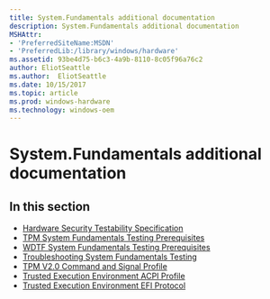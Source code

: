 ```yaml
---
title: System.Fundamentals additional documentation
description: System.Fundamentals additional documentation
MSHAttr:
- 'PreferredSiteName:MSDN'
- 'PreferredLib:/library/windows/hardware'
ms.assetid: 93be4d75-b6c3-4a9b-8110-8c05f96a76c2
author: EliotSeattle
ms.author:  EliotSeattle
ms.date: 10/15/2017
ms.topic: article
ms.prod: windows-hardware
ms.technology: windows-oem
---
```


# System.Fundamentals additional documentation


## <span id="in_this_section"></span>In this section


-   [Hardware Security Testability Specification](hardware-security-testability-specification.md)
-   [TPM System Fundamentals Testing Prerequisites](tpm-system-fundamentals-testing-prerequisites.md)
-   [WDTF System Fundamentals Testing Prerequisites](wdtf-system-fundamentals-testing-prerequisites.md)
-   [Troubleshooting System Fundamentals Testing](troubleshooting-system-fundamentals-testing.md)
-   [TPM V2.0 Command and Signal Profile](tpm-v20-command-and-signal-profile.md)
-   [Trusted Execution Environment ACPI Profile](trusted-execution-environment-acpi-profile.md)
-   [Trusted Execution Environment EFI Protocol](trusted-execution-environment-efi-protocol.md)

 

 






